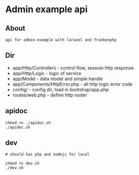 # Admin example api

## About

    api for admin-example with laravel and frankenphp

## Dir

- app/Http/Controllers - control flow, session http response
- app/Http/Logic - logic of service
- app/Model - data model and simple handle
- app/Components/HttpError.php - all http logic error code
- config/ - config dir, load in bootstrap/app.php
- routes/web.php - define http router

## apidoc

    chmod +x ./apidoc.sh
    ./apidoc.sh

## dev

    # should has php and nodejs for local

    chmod +x dev.sh
    ./dev.sh
